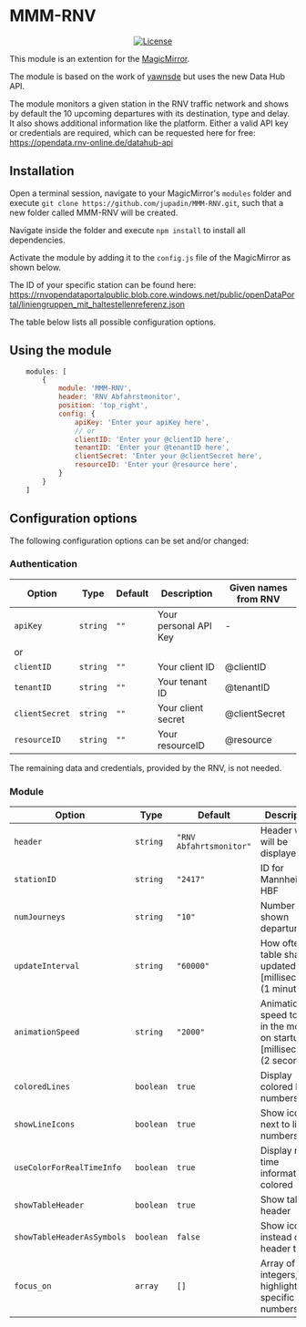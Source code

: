 # MMM-RNV

<p style="text-align: center">
    <a href="https://choosealicense.com/licenses/mit"><img src="https://img.shields.io/badge/license-MIT-blue.svg" alt="License"></a>
</p>

This module is an extention for the [MagicMirror](https://github.com/MichMich/MagicMirror).

The module is based on the work of [yawnsde](https://github.com/yawnsde/MMM-RNV) but uses the new Data Hub API.

The module monitors a given station in the RNV traffic network and shows by default the 10 upcoming departures with its destination, type and delay. It also shows additional information like the platform.
Either a valid API key or credentials are required, which can be requested here for free: https://opendata.rnv-online.de/datahub-api

## Installation

Open a terminal session, navigate to your MagicMirror's `modules` folder and execute `git clone https://github.com/jupadin/MMM-RNV.git`, such that a new folder called MMM-RNV will be created.

Navigate inside the folder and execute `npm install` to install all dependencies.

Activate the module by adding it to the `config.js` file of the MagicMirror as shown below.

The ID of your specific station can be found here: https://rnvopendataportalpublic.blob.core.windows.net/public/openDataPortal/liniengruppen_mit_haltestellenreferenz.json


The table below lists all possible configuration options.

## Using the module
````javascript
    modules: [
        {
            module: 'MMM-RNV',
            header: 'RNV Abfahrstmonitor',
            position: 'top_right',
            config: {
                apiKey: 'Enter your apiKey here',
                // or
                clientID: 'Enter your @clientID here',
                tenantID: 'Enter your @tenantID here',
                clientSecret: 'Enter your @clientSecret here',
                resourceID: 'Enter your @resource here',
            }
        }
    ]
````

## Configuration options

The following configuration options can be set and/or changed:

### Authentication

| Option | Type | Default | Description | Given names from RNV |
| ---- | ---- | ---- | ---- | ---- |
| `apiKey` | `string` | `""` | Your personal API Key | - |
| or |
| `clientID`| `string` | `""` | Your client ID | @clientID |
| `tenantID` | `string` | `""`| Your tenant ID | @tenantID |
| `clientSecret` | `string` | `""` | Your client secret | @clientSecret |
| `resourceID`| `string` | `""` | Your resourceID | @resource |

The remaining data and credentials, provided by the RNV, is not needed.

### Module

| Option | Type | Default | Description |
| ---- | ---- | ---- | ---- |
| `header` | `string` | `"RNV Abfahrtsmonitor"` | Header which will be displayed |
| `stationID` | `string` | `"2417"` | ID for Mannheim HBF |
| `numJourneys` | `string` | `"10"` | Number of shown departures. |
| `updateInterval` | `string` | `"60000"` | How often the table shall be updated [milliseconds] (1 minute) |
| `animationSpeed` | `string` | `"2000"`| Animation speed to fade in the module on startup [milliseconds] (2 seconds) |
| `coloredLines` | `boolean` | `true` | Display colored line numbers |
| `showLineIcons` | `boolean` | `true` | Show icons next to line numbers |
| `useColorForRealTimeInfo` | `boolean` | `true` | Display real time information colored |
| `showTableHeader` | `boolean` | `true` | Show table header |
| `showTableHeaderAsSymbols` | `boolean` | `false` | Show icons instead of header titles |
| `focus_on` | `array` | `[]` | Array of integers, to highlight specific line numbers |